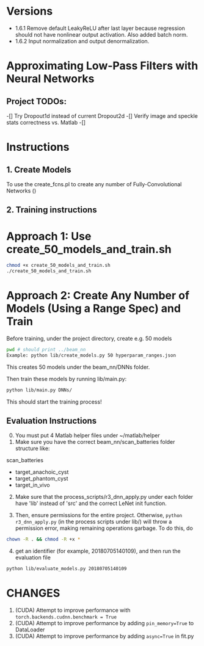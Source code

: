 # Versions

- 1.6.1 Remove default LeakyReLU after last layer because regression should not have nonlinear output activation. Also added batch norm.
- 1.6.2 Input normalization and output denormalization.

# Approximating Low-Pass Filters with Neural Networks

## Project TODOs:

-[] Try Dropout1d instead of current Dropout2d
-[] Verify image and speckle stats correctness vs. Matlab
-[]

# Instructions
## 1. Create Models
To use the create_fcns.pl to create any number of Fully-Convolutional Networks ()



## 2.  Training instructions


# Approach 1: Use create_50_models_and_train.sh
```sh
chmod +x create_50_models_and_train.sh
./create_50_models_and_train.sh
```

# Approach 2: Create Any Number of Models (Using a Range Spec) and Train
Before training, under the project directory, create e.g. 50 models

```sh
pwd # should print ../beam_nn
Example: python lib/create_models.py 50 hyperparam_ranges.json
```

This creates 50 models under the beam_nn/DNNs folder.

Then train these models by running lib/main.py:

```sh
python lib/main.py DNNs/
```

This should start the training process!

## Evaluation Instructions

0. You must put 4 Matlab helper files under ~/matlab/helper
1. Make sure you have the correct beam_nn/scan_batteries folder structure like:

scan_batteries
- target_anachoic_cyst
- target_phantom_cyst
- target_in_vivo

2. Make sure that the process_scripts/r3_dnn_apply.py under each folder have 'lib' instead of 'src' and the correct LeNet init function.

3. Then, ensure permissions for the entire project. Otherwise, `python r3_dnn_apply.py` (in the process scripts under lib/) will throw a permission error, making remaining operations garbage. To do this, do

```sh
chown -R . && chmod -R +x *
```

4. get an identifier (for example, 20180705140109), and then run the evaluation file
```sh
python lib/evaluate_models.py 20180705140109
```

# CHANGES
1. (CUDA) Attempt to improve performance with `torch.backends.cudnn.benchmark = True`
1. (CUDA) Attempt to improve performance by adding `pin_memory=True` to DataLoader
1. (CUDA) Attempt to improve performance by adding `async=True` in fit.py

